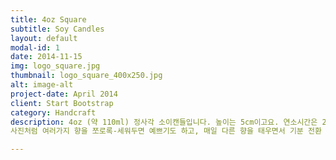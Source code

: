 ```yaml
---
title: 4oz Square
subtitle: Soy Candles
layout: default
modal-id: 1
date: 2014-11-15
img: logo_square.jpg
thumbnail: logo_square_400x250.jpg
alt: image-alt
project-date: April 2014
client: Start Bootstrap
category: Handcraft
description: 4oz (약 110ml) 정사각 소이캔들입니다. 높이는 5cm이고요. 연소시간은 20시간 정도 사용할 수 있어요. 그을음이 덜나는 스모크리스면심지를 사용했어요. (우드심지는 만들어보니 안예뻐서.)  
사진처럼 여러가지 향을 쪼로록-세워두면 예쁘기도 하고, 매일 다른 향을 태우면서 기분 전환 하기에도 좋답니다! * 캔들에 불을 한번 붙이면 표면 전체가 고르게 녹을 때까지 불을 계속 켜두셔야 끝까지 예쁘게 태울 수가 있어요. 표면이 채 녹기도 전에 불을 끄는걸 반복하면 심지와 그 주변만 계속 타들어가서 가장자리에 있는 초가 녹지 않거든요.

---
```

